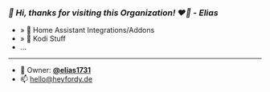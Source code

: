 ### *👋 Hi, thanks for visiting this Organization! ❤️‍🔥  - Elias*
- » 🏡 Home Assistant Integrations/Addons
- » 🍿 Kodi Stuff
- ...
---
- 👀 Owner: [**@elias1731**](https://github.com/elias1731)
- 📫 [hello@heyfordy.de](mailto:hello@heyfordy.de)
